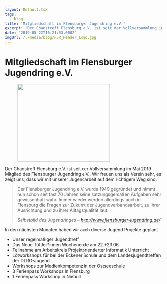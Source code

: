 ```yaml
---
layout: Default.tsx
tags:
  - blog
title: 'Mitgliedschaft im Flensburger Jugendring e.V.'
excerpt: 'Der Chaostreff Flensburg e.V. ist seit der Vollversammlung im Mai 2019 Mitglied des Flensburger Jugendring e.V.. Wir freuen uns als Verein sehr, es zeigt uns, dass wir mit unserer Jugendarbeit auf dem richtigem Weg sind. […]'
date: "2019-05-22T10:21:53.000Z"
imgUrl: /./media/blog/FJR_Header_Logo.jpg
---
```


# Mitgliedschaft im Flensburger Jugendring e.V.

<div class="wp-block-image"><figure class="aligncenter"><img decoding="async" loading="lazy" width="297" height="250" src="http://chaostreff-flensburg.de/wp-content/uploads/2019/05/FJR_Header_Logo.jpg" alt="" class="wp-image-1294"/></figure></div>

<p>Der Chaostreff Flensburg e.V. ist seit der Vollversammlung im Mai 2019 Mitglied des Flensburger Jugendring e.V.. Wir freuen uns als Verein sehr, es zeigt uns, dass wir mit unserer Jugendarbeit auf dem richtigem Weg sind.</p>

<blockquote class="wp-block-quote"><p>Der Flensburger Jugendring e.V. wurde 1949 gegründet und nimmt nun schon seit fast 70 Jahren seine satzungsgemäßen Aufgaben sehr gewissenhaft wahr. Immer wieder werden allerdings auch in Flensburg die Fragen zur Zukunft der Jugendverbandsarbeit, zu ihrer Ausrichtung und zu ihrer Alltagsqualität laut. </p><cite>Selbstbild des Jugendringes &#8211; <a href="http://www.flensburger-jugendring.de/">http://www.flensburger-jugendring.de/</a></cite></blockquote>

<p>In den nächsten Monaten haben wir auch diverse Jugend Projekte geplant</p>

<ul><li>Unser regelmäßiger Jugendtreff</li><li>Das Neue Tüftler*innen Wochenende am 22.+23.06.</li><li>Teilnahme am Arbeitskreis Projektorientierter Informatik Unterricht</li><li>Lötworkshops für bei der Eckener Schule und dem Landesjugendtreffen der DLRG-Jugend</li><li>Workshops zur Medienkompetenz in der Ostseeschule</li><li>3 Ferienpass Workshops in Flensburg</li><li>1 Ferienpass Workshop in Niebüll</li></ul>
